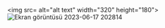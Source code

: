 <img src= alt="alt text" width="320" height="180">![Ekran görüntüsü 2023-06-17 202814](https://github.com/canpolatomer/food-website/assets/109620455/8462c14b-6e12-4a1b-a1bf-9c8bfc1fd7a7)
